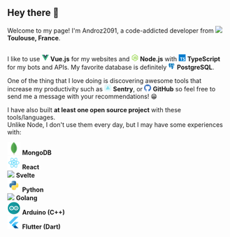 ## Hey there 👋

Welcome to my page! I'm Androz2091, a code-addicted developer from <img src="https://image.flaticon.com/icons/svg/197/197560.svg" width="13"/> **Toulouse, France**.

## 

I like to use ![vue](https://github.com/Androz2091/Androz2091/raw/main/vue.png) **Vue.js** for my websites and ![node-js](https://github.com/Androz2091/Androz2091/raw/main/node-js.png) **Node.js** with ![typescript](https://github.com/Androz2091/Androz2091/raw/main/typescript.png) **TypeScript** for my bots and APIs. My favorite database is definitely ![postgresql](https://github.com/Androz2091/Androz2091/raw/main/postgresql.png) **PostgreSQL**.

One of the thing that I love doing is discovering awesome tools that increase my productivity such as ![sentry](https://github.com/Androz2091/Androz2091/raw/main/sentry.png) **Sentry**, or ![GitHub](https://github.com/Androz2091/Androz2091/raw/main/github.png) **GitHub** so feel free to send me a message with your recommendations! 😁

I have also built **at least one open source project** with these tools/languages.  
Unlike Node, I don't use them every day, but I may have some experiences with:

<img height="30" src="https://github.com/Androz2091/Androz2091/raw/main/mongo.png"> **MongoDB**  
<img height="30" src="https://raw.githubusercontent.com/github/explore/80688e429a7d4ef2fca1e82350fe8e3517d3494d/topics/react/react.png"> **React**  
<img height="30" src="https://avatars.githubusercontent.com/u/23617963"> **Svelte**  
<img height="30" src="https://raw.githubusercontent.com/github/explore/80688e429a7d4ef2fca1e82350fe8e3517d3494d/topics/python/python.png"> **Python**  
<img height="30" src="https://avatars.githubusercontent.com/u/4314092?s=200&v=4"> **Golang**  
<img height="30" src="https://raw.githubusercontent.com/github/explore/80688e429a7d4ef2fca1e82350fe8e3517d3494d/topics/arduino/arduino.png"> **Arduino (C++)**  
<img height="30" src="https://raw.githubusercontent.com/github/explore/80688e429a7d4ef2fca1e82350fe8e3517d3494d/topics/flutter/flutter.png"> **Flutter (Dart)** 
